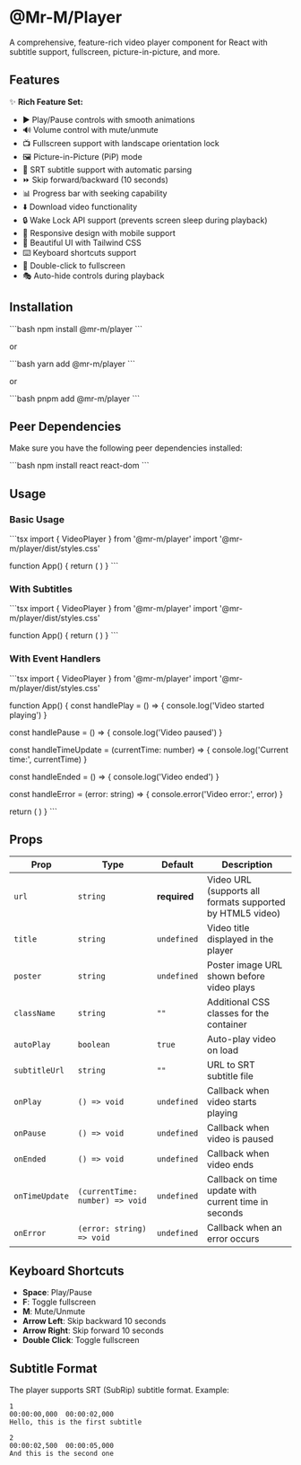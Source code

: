 # @Mr-M/Player

A comprehensive, feature-rich video player component for React with subtitle support, fullscreen, picture-in-picture, and more.

## Features

✨ **Rich Feature Set:**
- ▶️ Play/Pause controls with smooth animations
- 🔊 Volume control with mute/unmute
- 📺 Fullscreen support with landscape orientation lock
- 🖼️ Picture-in-Picture (PiP) mode
- 📝 SRT subtitle support with automatic parsing
- ⏩ Skip forward/backward (10 seconds)
- 📊 Progress bar with seeking capability
- ⬇️ Download video functionality
- 🔒 Wake Lock API support (prevents screen sleep during playback)
- 📱 Responsive design with mobile support
- 🎨 Beautiful UI with Tailwind CSS
- ⌨️ Keyboard shortcuts support
- 🎯 Double-click to fullscreen
- 🎭 Auto-hide controls during playback

## Installation

\`\`\`bash
npm install @mr-m/player
\`\`\`

or

\`\`\`bash
yarn add @mr-m/player
\`\`\`

or

\`\`\`bash
pnpm add @mr-m/player
\`\`\`

## Peer Dependencies

Make sure you have the following peer dependencies installed:

\`\`\`bash
npm install react react-dom
\`\`\`

## Usage

### Basic Usage

\`\`\`tsx
import { VideoPlayer } from '@mr-m/player'
import '@mr-m/player/dist/styles.css'

function App() {
  return (
    <VideoPlayer
      url="https://example.com/video.mp4"
      title="My Video"
      poster="https://example.com/poster.jpg"
    />
  )
}
\`\`\`

### With Subtitles

\`\`\`tsx
import { VideoPlayer } from '@mr-m/player'
import '@mr-m/player/dist/styles.css'

function App() {
  return (
    <VideoPlayer
      url="https://example.com/video.mp4"
      title="My Video with Subtitles"
      subtitleUrl="https://example.com/subtitles.srt"
      autoPlay={false}
    />
  )
}
\`\`\`

### With Event Handlers

\`\`\`tsx
import { VideoPlayer } from '@mr-m/player'
import '@mr-m/player/dist/styles.css'

function App() {
  const handlePlay = () => {
    console.log('Video started playing')
  }

  const handlePause = () => {
    console.log('Video paused')
  }

  const handleTimeUpdate = (currentTime: number) => {
    console.log('Current time:', currentTime)
  }

  const handleEnded = () => {
    console.log('Video ended')
  }

  const handleError = (error: string) => {
    console.error('Video error:', error)
  }

  return (
    <VideoPlayer
      url="https://example.com/video.mp4"
      title="My Video"
      onPlay={handlePlay}
      onPause={handlePause}
      onTimeUpdate={handleTimeUpdate}
      onEnded={handleEnded}
      onError={handleError}
    />
  )
}
\`\`\`

## Props

| Prop | Type | Default | Description |
|------|------|---------|-------------|
| `url` | `string` | **required** | Video URL (supports all formats supported by HTML5 video) |
| `title` | `string` | `undefined` | Video title displayed in the player |
| `poster` | `string` | `undefined` | Poster image URL shown before video plays |
| `className` | `string` | `""` | Additional CSS classes for the container |
| `autoPlay` | `boolean` | `true` | Auto-play video on load |
| `subtitleUrl` | `string` | `""` | URL to SRT subtitle file |
| `onPlay` | `() => void` | `undefined` | Callback when video starts playing |
| `onPause` | `() => void` | `undefined` | Callback when video is paused |
| `onEnded` | `() => void` | `undefined` | Callback when video ends |
| `onTimeUpdate` | `(currentTime: number) => void` | `undefined` | Callback on time update with current time in seconds |
| `onError` | `(error: string) => void` | `undefined` | Callback when an error occurs |

## Keyboard Shortcuts

- **Space**: Play/Pause
- **F**: Toggle fullscreen
- **M**: Mute/Unmute
- **Arrow Left**: Skip backward 10 seconds
- **Arrow Right**: Skip forward 10 seconds
- **Double Click**: Toggle fullscreen

## Subtitle Format

The player supports SRT (SubRip) subtitle format. Example:

```srt
1
00:00:00,000  00:00:02,000
Hello, this is the first subtitle

2
00:00:02,500  00:00:05,000
And this is the second one
